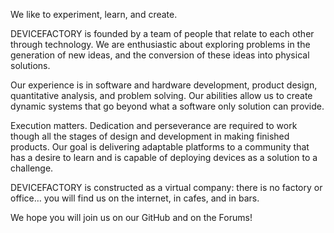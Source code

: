 We like to experiment, learn, and create.

 

DEVICEFACTORY is founded by a team of people that relate to each other through technology. We are enthusiastic about exploring problems in the generation of new ideas, and the conversion of these ideas into physical solutions.

 

Our experience is in software and hardware development, product design, quantitative analysis, and problem solving. Our abilities allow us to create dynamic systems that go beyond what a software only solution can provide.

 

Execution matters. Dedication and perseverance are required to work though all the stages of design and development in making finished products.  Our goal is delivering adaptable platforms to a community that has a desire to learn and is capable of deploying devices as a solution to a challenge.

 

DEVICEFACTORY  is constructed as a virtual company: there is no factory or office… you will find us on the internet, in cafes, and in bars.

We hope you will join us on our GitHub and on the Forums!
